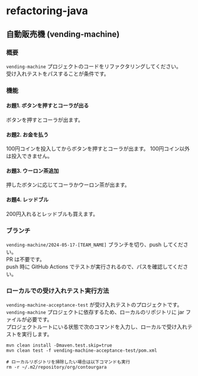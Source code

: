 # refactoring-java

## 自動販売機 (vending-machine)

### 概要

`vending-machine` プロジェクトのコードをリファクタリングしてください。</br>
受け入れテストをパスすることが条件です。

### 機能
#### お題1. ボタンを押すとコーラが出る

ボタンを押すとコーラが出ます。

#### お題2. お金を払う

100円コインを投入してからボタンを押すとコーラが出ます。
100円コイン以外は投入できません。

#### お題3. ウーロン茶追加

押したボタンに応じてコーラかウーロン茶が出ます。

#### お題4. レッドブル

200円入れるとレッドブルも買えます。

### ブランチ

`vending-machine/2024-05-17-[TEAM_NAME]` ブランチを切り、push してください。</br>
PR は不要です。</br>
push 時に GitHub Actions でテストが実行されるので、パスを確認してください。

### ローカルでの受け入れテスト実行方法
`vending-machine-acceptance-test` が受け入れテストのプロジェクトです。</br>
`vending-machine` プロジェクトに依存するため、ローカルのリポジトリに jar ファイルが必要です。</br>
プロジェクトルートにいる状態で次のコマンドを入力し、ローカルで受け入れテストを実行します。

```shell
mvn clean install -Dmaven.test.skip=true
mvn clean test -f vending-machine-acceptance-test/pom.xml

# ローカルリポジトリを掃除したい場合は以下コマンドも実行
rm -r ~/.m2/repository/org/contourgara
```
